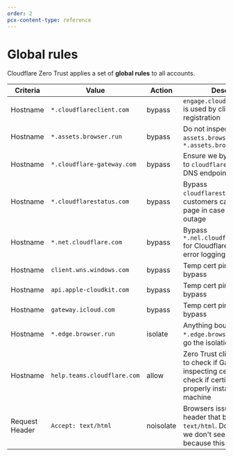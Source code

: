 ```yaml
---
order: 2
pcx-content-type: reference
---
```


# Global rules

Cloudflare Zero Trust applies a set of **global rules** to all accounts.

<TableWrap>

| Criteria | Value | Action | Description |
| -------- | ------ | ----------- | ------ |
| Hostname | `*.cloudflareclient.com` | bypass | `engage.cloudflareclient.com` is used by client for registration |
| Hostname | `*.assets.browser.run` | bypass | Do not inspect `assets.browser.run` or `*.assets.browser.run` |
| Hostname | `*.cloudflare-gateway.com` | bypass | Ensure we bypass requests to `cloudflare-gateway.com` DNS endpoint |
| Hostname | `*.cloudflarestatus.com` | bypass | Bypass `cloudflarestatus.com` so customers can reach the page in case of Gateway outage |
| Hostname | `*.net.cloudflare.com` | bypass | Bypass `*.nel.cloudflarestatus.com` for Cloudflare's network error logging feature |
| Hostname | `client.wns.windows.com` | bypass | Temp cert pinning global bypass |
| Hostname | `api.apple-cloudkit.com` | bypass | Temp cert pinning global bypass |
| Hostname | `gateway.icloud.com` | bypass | Temp cert pinning global bypass |
| Hostname | `*.edge.browser.run` | isolate | Anything bound for `*.edge.browser.run` needs to go the isolation browser |
| Hostname | `help.teams.cloudflare.com` | allow | Zero Trust client will use this to check if Gateway is on by inspecting cert. Also will check if certificate is properly installed on client machine  |
| Request Header | `Accept: text/html` | noisolate | Browsers issue an `Accept:` header that begins with `text/html`. Do not isolate if we don't see such a header because this is not a browser |

</TableWrap>
